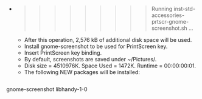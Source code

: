 * >>>>>>>>> Running inst-std-accessories-prtscr-gnome-screenshot.sh ...
  * After this operation, 2,576 kB of additional disk space will be used.
  * Install gnome-screenshot to be used for PrintScreen key.
  * Insert PrintScreen key binding.
  * By default, screenshots are saved under ~/Pictures/.
  * Disk size = 4510976K. Space Used = 1472K. Runtime = 00:00:00:01.
  * The following NEW packages will be installed:
  ```bash
gnome-screenshot libhandy-1-0
  ```
